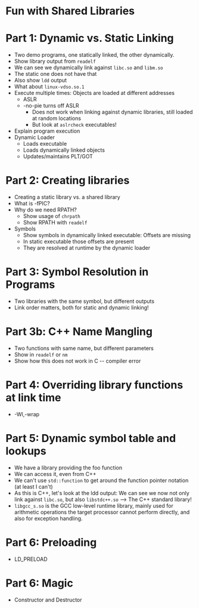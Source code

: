 # Fun with Shared Libraries

# Part 1: Dynamic vs. Static Linking

* Two demo programs, one statically linked, the other dynamically.
* Show library output from `readelf`
 * We can see we dynamically link against `libc.so` and `libm.so`
 * The static one does not have that
* Also show `ldd` output
 * What about `linux-vdso.so.1`
 * Execute multiple times: Objects are loaded at different addresses
   * ASLR
   * -no-pie turns off ASLR
     * Does not work when linking against dynamic libraries, still loaded at
       random locations
     * But look at `aslrcheck` executables!
* Explain program execution
 * Dynamic Loader
   * Loads executable
   * Loads dynamically linked objects
   * Updates/maintains PLT/GOT

# Part 2: Creating libraries

* Creating a static library vs. a shared library
* What is -fPIC?
* Why do we need RPATH?
  * Show usage of `chrpath`
  * Show RPATH with `readelf`
* Symbols
  * Show symbols in dynamically linked executable: Offsets are missing
  * In static executable those offsets are present
  * They are resolved at runtime by the dynamic loader

# Part 3: Symbol Resolution in Programs

* Two libraries with the same symbol, but different outputs
* Link order matters, both for static and dynamic linking!

# Part 3b: C++ Name Mangling

* Two functions with same name, but different parameters
* Show in `readelf` or `nm`
* Show how this does not work in C -- compiler error

# Part 4: Overriding library functions at link time

* -Wl,-wrap

# Part 5: Dynamic symbol table and lookups

* We have a library providing the foo function
* We can access it, even from C++
* We can't use `std::function` to get around the function pointer notation (at least I can't)
* As this is C++, let's look at the ldd output: We can see we now not only link against `libc.so`,
  but also `libstdc++.so` --> The C++ standard library!
* `libgcc_s.so` is the GCC low-level runtime library, mainly used for arithmetic
  operations the target processor cannot perform directly, and also for exception
  handling.

# Part 6: Preloading

* LD_PRELOAD

# Part 6: Magic

* Constructor and Destructor
